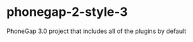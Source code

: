 phonegap-2-style-3
==================

PhoneGap 3.0 project that includes all of the plugins by default
